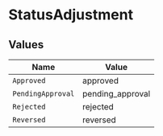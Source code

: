 # StatusAdjustment


## Values

| Name              | Value             |
| ----------------- | ----------------- |
| `Approved`        | approved          |
| `PendingApproval` | pending_approval  |
| `Rejected`        | rejected          |
| `Reversed`        | reversed          |